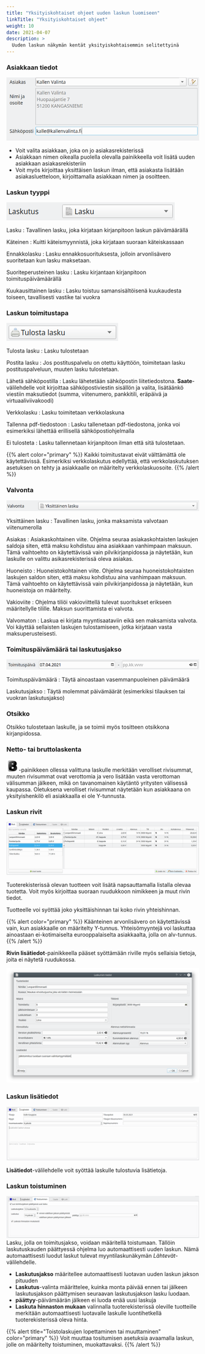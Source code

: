 ```yaml
---
title: "Yksityiskohtaiset ohjeet uuden laskun luomiseen"
linkTitle: "Yksityiskohtaiset ohjeet"
weight: 10
date: 2021-04-07
description: >
  Uuden laskun näkymän kentät yksityiskohtaisemmin selitettyinä
---
```


### Asiakkaan tiedot

![Asiakkaan tiedot](/img/fi/laskutus/luominen/asiakas.png)

- Voit valita asiakkaan, joka on jo asiakasrekisterissä
- Asiakkaan nimen oikealla puolella olevalla painikkeella voit lisätä uuden asiakkaan asiakasrekisteriin
- Voit myös kirjoittaa yksittäisen laskun ilman, että asiakasta lisätään asiakasluetteloon, kirjoittamalla asiakkaan nimen ja osoitteen.

### Laskun tyyppi

![Laskun tyyppi](/img/fi/laskutus/luominen/laskutyyppi.png)

Lasku
: Tavallinen lasku, joka kirjataan kirjanpitoon laskun päivämäärällä

Käteinen
: Kuitti käteismyynnistä, joka kirjataan suoraan käteiskassaan

Ennakkolasku
: Lasku ennakkosuorituksesta, jolloin arvonlisävero suoritetaan kun lasku maksetaan.

Suoriteperusteinen lasku
: Lasku kirjantaan kirjanpitoon toimituspäivämäärällä

Kuukausittainen lasku
: Lasku toistuu samansisältöisenä kuukaudesta toiseen, tavallisesti vastike tai vuokra

### Laskun toimitustapa

![Toimitustapa](/img/fi/laskutus/luominen/toimitustapa.png)

Tulosta lasku
: Lasku tulostetaan

Postita lasku
: Jos postituspalvelu on otettu käyttöön, toimitetaan lasku postituspalveluun, muuten lasku tulostetaan.

Lähetä sähköpostilla
: Lasku lähetetään sähköpostin liitetiedostona. **Saate**-välilehdelle voit kirjoittaa sähköpostiviestin sisällön ja valita, lisätäänkö viestiin maksutiedot (summa, viitenumero, pankkitili, eräpäivä ja virtuaaliviivakoodi)

Verkkolasku
: Lasku toimitetaan verkkolaskuna

Tallenna pdf-tiedostoon
: Lasku tallenetaan pdf-tiedostona, jonka voi esimerkiksi lähettää erillisellä sähköpostiohjelmalla

Ei tulosteta
: Lasku tallennetaan kirjanpitoon ilman että sitä tulostetaan.

{{% alert color="primary" %}}
Kaikki toimitustavat eivät välttämättä ole käytettävissä. Esimerkiksi verkkolaskutus edellyttää, että verkkolaskutuksen asetuksen on tehty ja asiakkaalle on määritelty verkkolaskuosoite.
{{% /alert %}}

### Valvonta

![Valvonta](/img/fi/laskutus/luominen/valvonta.png)

Yksittäinen lasku
: Tavallinen lasku, jonka maksamista valvotaan viitenumerolla

Asiakas
: Asiakaskohtainen viite. Ohjelma seuraa asiakaskohtaisten laskujen saldoja siten, että maksu kohdistuu aina asiakkaan vanhimpaan maksuun. Tämä vaihtoehto on käytettävissä vain pilvikirjanpidossa ja näytetään, kun laskulle on valittu asikasrekisterissä oleva asiakas.

Huoneisto
: Huoneistokohtainen viite. Ohjelma seuraa huoneistokohtaisten laskujen saldon siten, että maksu kohdistuu aina vanhimpaan maksuun. Tämä vaihtoehto on käytettävissä vain pilvikirjanpidossa ja näytetään, kun huoneistoja on määritelty.

Vakioviite
: Ohjelma tiliöi vakioviittellä tulevat suoritukset erikseen määritellylle tilille. Maksun suorittamista ei valvota.

Valvomaton
: Laskua ei kirjata myyntisaataviin eikä sen maksamista valvota. Voi käyttää sellaisten laskujen tulostamiseen, jotka kirjataan vasta maksuperusteisesti.

### Toimituspäivämäärä tai laskutusjakso

![Toimituspäivämäärän valinta](/img/fi/laskutus/luominen/toimituspvm.png)

Toimituspäivämäärä
: Täytä ainoastaan vasemmanpuoleinen päivämäärä

Laskutusjakso
: Täytä molemmat päivämäärät (esimerkiksi tilauksen tai vuokran laskutusjakso)

### Otsikko

Otsikko tulostetaan laskulle, ja se toimii myös tositteen otsikkona kirjanpidossa.

### Netto- tai bruttolaskenta

![B](/img/fi/napit/brutto.png)-painikkeen ollessa valittuna laskulle merkitään verolliset rivisummat, muuten rivisummat ovat verottomia ja vero lisätään vasta verottoman välisumman jälkeen, mikä on tavanomainen käytäntö yritysten välisessä kaupassa. Oletuksena verolliset rivisummat näytetään kun asiakkaana on yksityishenkilö eli asiakkaalla ei ole Y-tunnusta.

### Laskun rivit

![Laskun rivit](/img/fi/laskutus/luominen/rivit.png)

Tuoterekisterissä olevan tuotteen voit lisätä napsauttamalla listalla olevaa tuotetta. Voit myös kirjoittaa suoraan ruudukkoon nimikkeen ja muut rivin tiedot.

Tuotteelle voi syöttää joko yksittäishinnan tai koko rivin yhteishinnan.

{{% alert color="primary" %}}
Käänteinen arvonlisävero on käytettävissä vain, kun asiakkaalle on määritelty Y-tunnus. Yhteisömyyntejä voi laskuttaa ainoastaan ei-kotimaiselta eurooppalaiselta asiakkaalta, jolla on alv-tunnus.
{{% /alert %}}

**Rivin lisätiedot**-painikkeella pääset syöttämään riville myös sellaisia tietoja, joita ei näytetä ruudukossa.

![Rivin lisätietojen välilehti](/img/fi/laskutus/luominen/rivilisatiedot.png)

### Laskun lisätiedot

![Laskun lisätietojen välilehti](/img/fi/laskutus/luominen/lisatiedot.png)

**Lisätiedot**-välilehdelle voit syöttää laskulle tulostuvia lisätietoja.

### Laskun toistuminen

![Toistuminen-välilehti](/img/fi/laskutus/luominen/toistuminen.png)
Lasku, jolla on toimitusjakso, voidaan määritellä toistumaan. Tällöin laskutuskauden päättyessä ohjelma luo automaattisesti uuden laskun. Nämä automaattisesti luodut laskut tulevat myyntilaskunäkymän _Lähtevät_-välilehdelle.

- **Laskutusjakso** määritellee automaattisesti luotavan uuden laskun jakson pituuden
- **Laskutus**-valinta määrittelee, kuinka monta päivää ennen tai jälkeen laskutusjakson päättymisen seuraavan laskutusjakson lasku luodaan.
- **päättyy**-päivämäärän jälkeen ei luoda enää uusi laskuja
- **Laskuta hinnaston mukaan** valinnalla tuoterekisterissä oleville tuotteille merkitään automaattisesti luotavalle laskulle luontihetkellä tuoterekisterissä oleva hinta.

{{% alert title="Toistolaskujen lopettaminen tai muuttaminen" color="primary" %}}
Voit muuttaa tositumisen asetuksia avaamalla laskun, jolle on määritelty toistuminen, muokattavaksi.
{{% /alert %}}
